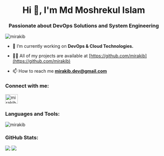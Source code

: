 <h1 align="center">Hi 👋, I'm Md Moshrekul Islam</h1>
<h3 align="center">Passionate about DevOps Solutions and System Engineering</h3>

<p align="left"> <img src="https://komarev.com/ghpvc/?username=mirakib&label=Profile%20views&color=0e75b6&style=flat" alt="mirakib" /> </p>

- 🔭 I’m currently working on **DevOps & Cloud Technologies.**

- 👨‍💻 All of my projects are available at [https://github.com/mirakib](https://github.com/mirakib)

- 📫 How to reach me **mirakib.dev@gmail.com**

<h3 align="left">Connect with me:</h3>
<p align="left">
<a href="https://www.linkedin.com/in/moshrekul" target="blank"><img align="center" src="https://raw.githubusercontent.com/rahuldkjain/github-profile-readme-generator/master/src/images/icons/Social/linked-in-alt.svg" alt="mirakib" height="30" width="40" /></a>

</p>
<h3 align="left">Languages and Tools:</h3>

<p><img align="center" src="https://github-readme-stats.vercel.app/api/top-langs?username=mirakib&show_icons=true&locale=en&layout=compact" alt="mirakib" /></p>

### GitHub Stats:

![](https://github-readme-stats.vercel.app/api?username=mirakib&theme=dark&hide_border=false&include_all_commits=false&count_private=false)
![](https://nirzak-streak-stats.vercel.app/?user=mirakib&theme=dark&hide_border=false)
